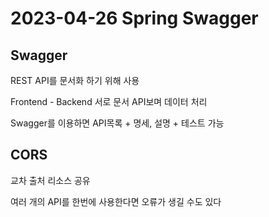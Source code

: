 # 2023-04-26 Spring Swagger

## Swagger

REST API를 문서화 하기 위해 사용

Frontend - Backend 서로 문서 API보며 데이터 처리

Swagger를 이용하면 API목록 + 명세, 설명 + 테스트 가능

## CORS

교차 출처 리소스 공유

여러 개의 API를 한번에 사용한다면 오류가 생길 수도 있다